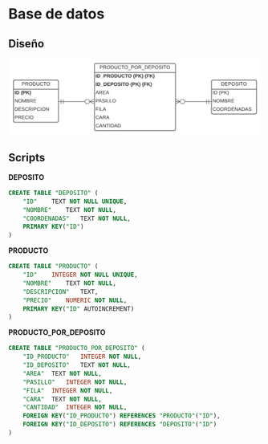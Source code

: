 # Base de datos

## Diseño

![DER](./der.png)

## Scripts

**DEPOSITO**
```sql
CREATE TABLE "DEPOSITO" (
	"ID"	TEXT NOT NULL UNIQUE,
	"NOMBRE"	TEXT NOT NULL,
	"COORDENADAS"	TEXT NOT NULL,
	PRIMARY KEY("ID")
)
```

**PRODUCTO**
```sql
CREATE TABLE "PRODUCTO" (
	"ID"	INTEGER NOT NULL UNIQUE,
	"NOMBRE"	TEXT NOT NULL,
	"DESCRIPCION"	TEXT,
	"PRECIO"	NUMERIC NOT NULL,
	PRIMARY KEY("ID" AUTOINCREMENT)
)
```

**PRODUCTO_POR_DEPOSITO**
```sql
CREATE TABLE "PRODUCTO_POR_DEPOSITO" (
	"ID_PRODUCTO"	INTEGER NOT NULL,
	"ID_DEPOSITO"	TEXT NOT NULL,
	"AREA"	TEXT NOT NULL,
	"PASILLO"	INTEGER NOT NULL,
	"FILA"	INTEGER NOT NULL,
	"CARA"	TEXT NOT NULL,
	"CANTIDAD"	INTEGER NOT NULL,
	FOREIGN KEY("ID_PRODUCTO") REFERENCES "PRODUCTO"("ID"),
	FOREIGN KEY("ID_DEPOSITO") REFERENCES "DEPOSITO"("ID")
)
```
